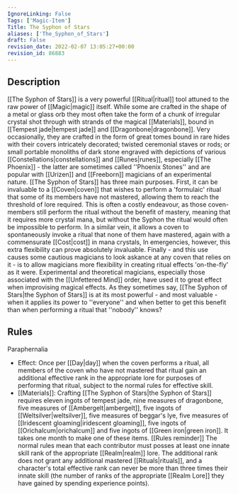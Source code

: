 ```yaml
---
IgnoreLinking: False
Tags: ['Magic-Item']
Title: The Syphon of Stars
aliases: ['The_Syphon_of_Stars']
draft: False
revision_date: 2022-02-07 13:05:27+00:00
revision_id: 86883
---
```


## Description
[[The Syphon of Stars]] is a very powerful [[Ritual|ritual]] tool attuned to the raw power of [[Magic|magic]] itself. While some are crafted in the shape of a metal or glass orb they most often take the form of a chunk of irregular crystal shot through with strands of the magical [[Materials]], bound in [[Tempest jade|tempest jade]] and [[Dragonbone|dragonbone]]. Very occasionally, they are crafted in the form of great tomes bound in rare hides with their covers intricately decorated; twisted ceremonial staves or rods; or small portable monoliths of dark stone engraved with depictions of various [[Constellations|constellations]] and [[Runes|runes]], especially [[The Phoenix]] - the latter are sometimes called ''Phoenix Stones'' and are popular with [[Urizen]] and [[Freeborn]] magicians of an experimental nature. 
[[The Syphon of Stars]] has three main purposes. First, it can be invaluable to a [[Coven|coven]] that wishes to perform a 'formulaic' ritual that some of its members have not mastered, allowing them to reach the threshold of lore required. This is often a costly endeavour, as those coven-members still perform the ritual without the benefit of mastery, meaning that it requires more crystal mana, but without the Syphon the ritual would often be impossible to perform.
In a similar vein, it allows a coven to spontaneously invoke a ritual that none of them have mastered, again with a commensurate [[Cost|cost]] in mana crystals, In emergencies, however, this extra flexibility can prove absolutely invaluable. 
Finally - and this use causes some cautious magicians to look askance at any coven that relies on it - is to allow magicians more flexibility in creating ritual effects 'on-the-fly' as it were. Experimental and theoretical magicians, especially those associated with the [[Unfettered Mind]] order, have used it to great effect when improvising magical effects. As they sometimes say, [[The Syphon of Stars|the Syphon of Stars]] is at its most powerful - and most valuable - when it applies its power to ''everyone'' and when better to get this benefit than when performing a ritual that ''nobody'' knows?
## Rules
Paraphernalia
* Effect: Once per [[Day|day]] when the coven performs a ritual, all members of the coven who have not mastered that ritual gain an additional effective rank in the appropriate lore for purposes of performing that ritual, subject to the normal rules for effective skill.
* [[Materials]]: Crafting [[The Syphon of Stars|the Syphon of Stars]] requires eleven ingots of tempest jade, nine measures of dragonbone, five measures of [[Ambergelt|ambergelt]], five ingots of [[Weltsilver|weltsilver]], five measures of beggar's lye, five measures of [[Iridescent gloaming|iridescent gloaming]], five ingots of [[Orichalcum|orichalcum]] and five ingots of [[Green iron|green iron]]. It takes one month to make one of these items.
[[Rules reminder]]
The normal rules mean that each contributor must posses at least one innate skill rank of the appropriate [[Realm|realm]] lore. The additional rank does not grant any additional mastered [[Rituals|rituals]], and a character's total effective rank can never be more than three times their innate skill (the number of ranks of the appropriate [[Realm Lore]] they have gained by spending experience points).